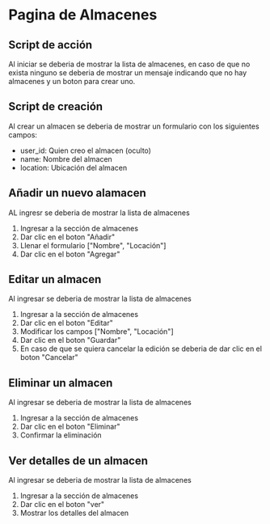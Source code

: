 # Pagina de Almacenes

## Script de acción

Al iniciar se deberia de mostrar la lista de almacenes, en caso de que no exista ninguno se deberia de mostrar un mensaje indicando que no hay almacenes y un boton para crear uno.

## Script de creación

Al crear un almacen se deberia de mostrar un formulario con los siguientes campos:

- user_id: Quien creo el almacen (oculto)
- name: Nombre del almacen
- location: Ubicación del almacen

## Añadir un nuevo alamacen
AL ingresr se deberia de mostrar la lista de almacenes
1. Ingresar a la sección de almacenes
2. Dar clic en el boton "Añadir"
3. Llenar el formulario ["Nombre", "Locación"]
4. Dar clic en el boton "Agregar"

## Editar un almacen
Al ingresar se deberia de mostrar la lista de almacenes
1. Ingresar a la sección de almacenes
2. Dar clic en el boton "Editar"
3. Modificar los campos ["Nombre", "Locación"]
4. Dar clic en el boton "Guardar"
5. En caso de que se quiera cancelar la edición se deberia de dar clic en el boton "Cancelar"

## Eliminar un almacen
Al ingresar se deberia de mostrar la lista de almacenes
1. Ingresar a la sección de almacenes
2. Dar clic en el boton "Eliminar"
3. Confirmar la eliminación

## Ver detalles de un almacen
Al ingresar se deberia de mostrar la lista de almacenes
1. Ingresar a la sección de almacenes
2. Dar clic en el boton "ver"
3. Mostrar los detalles del almacen
